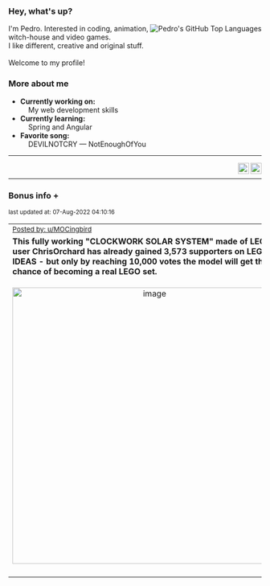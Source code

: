 ### Hey, what's up?
<img align="right" alt="Pedro's GitHub Top Languages" src="https://github-readme-stats.vercel.app/api/top-langs/?username=PedrosUsername&exclude_repo=HW2&layout=compact" />

I'm Pedro. Interested in coding, animation, witch-house and video games.<br>
I like different, creative and original stuff.<br><br>
Welcome to my profile!

### More about me
- **Currently working on:**  
&nbsp;&nbsp;&nbsp;&nbsp;My web development skills
- **Currently learning:**  
&nbsp;&nbsp;&nbsp;&nbsp;Spring and Angular
- **Favorite song:**  
&nbsp;&nbsp;&nbsp;&nbsp;DEVILNOTCRY — NotEnoughOfYou
___
[<img align="right" alt="LinkedIn" width="22px" src="https://cdn.jsdelivr.net/npm/simple-icons@v3/icons/linkedin.svg" />][linkedin]
&nbsp;&nbsp;
[<img align="right" alt="Email" width="22px" src="https://cdn.jsdelivr.net/npm/simple-icons@v3/icons/gmail.svg" />][gmail]
___

### Bonus info +

<p align="left"><sub>last updated at: 07-Aug-2022 04:10:16</sub></p>

|   |
| --- |
| <sub>[Posted by: u/MOCingbird][source]</sub> |
| **This fully working "CLOCKWORK SOLAR SYSTEM" made of LEGO by user ChrisOrchard has already gained 3,573 supporters on LEGO IDEAS - but only by reaching 10,000 votes the model will get the chance of becoming a real LEGO set.** | 
|<p align="center"> <img alt="image" src="https://i.redd.it/s40eja31lwe91.png" width="550" /> </p>|
|   |

  



  
  
  
[linkedin]: https://linkedin.com/in/pedro-h-r-gomes-8a487b14a/
[gmail]: mailto:pilique11@gmail.com
[source]: https://www.reddit.com/r/interestingasfuck/comments/wcoebn/this_fully_working_clockwork_solar_system_made_of/
[PushshiftAPI]: https://github.com/pushshift/api
